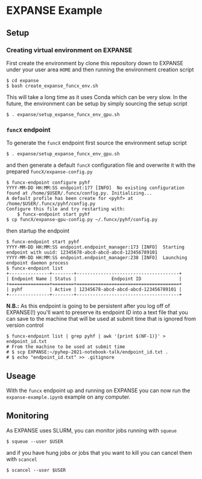 # EXPANSE Example

## Setup

### Creating virtual environment on EXPANSE

First create the environment by clone this repository down to EXPANSE under your user area `HOME` and then running the environment creation script

```console
$ cd expanse
$ bash create_expanse_funcx_env.sh
```

This will take a long time as it uses Conda which can be very slow. In the future, the environment can be setup by simply sourcing the setup script

```console
$ . expanse/setup_expanse_funcx_env_gpu.sh
```

### `funcX` endpoint

To generate the `funcX` endpoint first source the environment setup script

```console
$ . expanse/setup_expanse_funcx_env_gpu.sh
```

and then generate a default `funcX` configuration file and overwrite it with the prepared `funcX/expanse-config.py`

```console
$ funcx-endpoint configure pyhf
YYYY-MM-DD HH:MM:SS endpoint:177 [INFO]  No existing configuration found at /home/$USER/.funcx/config.py. Initializing...
A default profile has been create for <pyhf> at /home/$USER/.funcx/pyhf/config.py
Configure this file and try restarting with:
    $ funcx-endpoint start pyhf
$ cp funcX/expanse-gpu-config.py ~/.funcx/pyhf/config.py
```

then startup the endpoint

```console
$ funcx-endpoint start pyhf
YYYY-MM-DD HH:MM:SS endpoint.endpoint_manager:173 [INFO]  Starting endpoint with uuid: 12345678-abcd-abcd-abcd-123456789101
YYYY-MM-DD HH:MM:SS endpoint.endpoint_manager:238 [INFO]  Launching endpoint daemon process
$ funcx-endpoint list
+---------------+--------+--------------------------------------+
| Endpoint Name | Status |             Endpoint ID              |
+===============+========+======================================+
| pyhf          | Active | 12345678-abcd-abcd-abcd-123456789101 |
+---------------+--------+--------------------------------------+
```

**N.B.:** As this endpoint is going to be persistent after you log off of EXPANSE(!) you'll want to preserve its endpoint ID into a text file that you can save to the machine that will be used at submit time that is ignored from version control

```console
$ funcx-endpoint list | grep pyhf | awk '{print $(NF-1)}' > endpoint_id.txt
# From the machine to be used at submit time
# $ scp EXPANSE:~/pyhep-2021-notebook-talk/endpoint_id.txt .
# $ echo "endpoint_id.txt" >> .gitignore
```

## Useage

With the `funcx` endpoint up and running on EXPANSE you can now run the `expanse-example.ipynb` example on any computer.

## Monitoring

As EXPANSE uses SLURM, you can monitor jobs running with `squeue`

```console
$ squeue --user $USER
```

and if you have hung jobs or jobs that you want to kill you can cancel them with `scancel`

```console
$ scancel --user $USER
```
